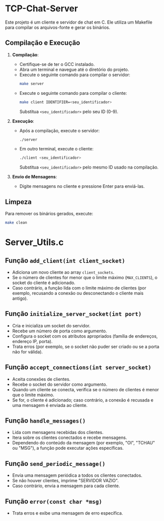 # TCP-Chat-Server

Este projeto é um cliente e servidor de chat em C. Ele utiliza um Makefile para compilar os arquivos-fonte e gerar os binários.

## Compilação e Execução

1. **Compilação**:
   - Certifique-se de ter o GCC instalado.
   - Abra um terminal e navegue até o diretório do projeto.
   - Execute o seguinte comando para compilar o servidor:
     ```bash
     make server
     ```
   - Execute o seguinte comando para compilar o cliente:
     ```bash
     make client IDENTIFIER=<seu_identificador>
     ```
     Substitua `<seu_identificador>` pelo seu ID (0-9).

2. **Execução**:
   - Após a compilação, execute o servidor:
     ```bash
     ./server
     ```
   - Em outro terminal, execute o cliente:
     ```bash
     ./client <seu_identificador>
     ```
     Substitua `<seu_identificador>` pelo mesmo ID usado na compilação.

3. **Envio de Mensagens**:
   - Digite mensagens no cliente e pressione Enter para enviá-las.

## Limpeza

Para remover os binários gerados, execute:
```bash
make clean
```
# Server_Utils.c

## Função `add_client(int client_socket)`
- Adiciona um novo cliente ao array `client_sockets`.
- Se o número de clientes for menor que o limite máximo (`MAX_CLIENTS`), o socket do cliente é adicionado.
- Caso contrário, a função lida com o limite máximo de clientes (por exemplo, recusando a conexão ou desconectando o cliente mais antigo).

## Função `initialize_server_socket(int port)`
- Cria e inicializa um socket do servidor.
- Recebe um número de porta como argumento.
- Configura o socket com os atributos apropriados (família de endereços, endereço IP, porta).
- Trata erros (por exemplo, se o socket não puder ser criado ou se a porta não for válida).

## Função `accept_connections(int server_socket)`
- Aceita conexões de clientes.
- Recebe o socket do servidor como argumento.
- Quando um cliente se conecta, verifica se o número de clientes é menor que o limite máximo.
- Se for, o cliente é adicionado; caso contrário, a conexão é recusada e uma mensagem é enviada ao cliente.

## Função `handle_messages()`
- Lida com mensagens recebidas dos clientes.
- Itera sobre os clientes conectados e recebe mensagens.
- Dependendo do conteúdo da mensagem (por exemplo, "OI", "TCHAU" ou "MSG"), a função pode executar ações específicas.

## Função `send_periodic_message()`
- Envia uma mensagem periódica a todos os clientes conectados.
- Se não houver clientes, imprime "SERVIDOR VAZIO".
- Caso contrário, envia a mensagem para cada cliente.

## Função `error(const char *msg)`
- Trata erros e exibe uma mensagem de erro específica.

